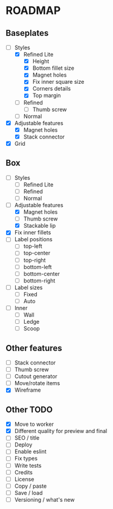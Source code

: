 # ROADMAP

## Baseplates
- [ ] Styles
  - [x] Refined Lite
    - [x] Height 
    - [x] Bottom fillet size
    - [x] Magnet holes
    - [x] Fix inner square size
    - [x] Corners details
    - [x] Top margin
  - [ ] Refined
    - [ ] Thumb screw
  - [ ] Normal
- [x] Adjustable features
  - [x] Magnet holes
  - [x] Stack connector
- [x] Grid

## Box
- [ ] Styles
  - [ ] Refined Lite
  - [ ] Refined
  - [ ] Normal
- [ ] Adjustable features
  - [x] Magnet holes
  - [ ] Thumb screw
  - [x] Stackable lip
- [x] Fix inner fillets
- [ ] Label positions
  - [ ] top-left
  - [ ] top-center
  - [ ] top-right
  - [ ] bottom-left
  - [ ] bottom-center
  - [ ] bottom-right
- [ ] Label sizes
  - [ ] Fixed
  - [ ] Auto
- [ ] Inner
  - [ ] Wall
  - [ ] Ledge
  - [ ] Scoop

## Other features
- [ ] Stack connector
- [ ] Thumb screw
- [ ] Cutout generator
- [ ] Move/rotate items
- [x] Wireframe

## Other TODO
- [x] Move to worker
- [x] Different quality for preview and final
- [ ] SEO / title
- [ ] Deploy
- [ ] Enable eslint
- [ ] Fix types
- [ ] Write tests
- [ ] Credits
- [ ] License
- [ ] Copy / paste
- [ ] Save / load
- [ ] Versioning / what's new
